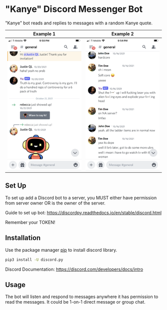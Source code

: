 # "Kanye" Discord Messenger Bot

"Kanye" bot reads and replies to messages with a random Kanye quote.

Example 1            |  Example 2
:-------------------------:|:-------------------------:
<img alt="Ex1" src="./README_images/IMG_0749.PNG?raw=true">  | <img alt="Ex2" src="./README_images/IMG_0750.PNG?raw=true">

## Set Up

To set up add a Discord bot to a server, you MUST either have permission from server owner OR is the owner of the server.

Guide to set up bot:
<https://discordpy.readthedocs.io/en/stable/discord.html>

Remember your TOKEN!

## Installation

Use the package manager [pip](https://pip.pypa.io/en/stable/) to install discord library.

```bash
pip3 install -U discord.py
```

Discord Documentation:
<https://discord.com/developers/docs/intro>

## Usage

The bot will listen and respond to messages anywhere it has permission to read the messages. It could be 1-on-1 direct message or group chat.
